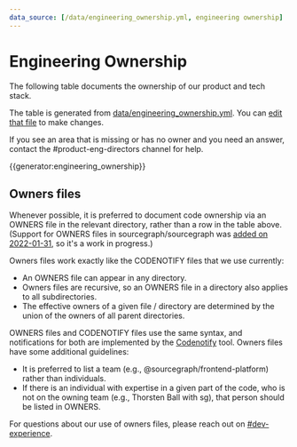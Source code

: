 ```yaml
---
data_source: [/data/engineering_ownership.yml, engineering ownership]
---
```


# Engineering Ownership

The following table documents the ownership of our product and tech stack.

The table is generated from [data/engineering_ownership.yml](https://github.com/sourcegraph/handbook/blob/main/data/engineering_ownership.yml). You can [edit that file](https://github.com/sourcegraph/handbook/blob/main/data/engineering_ownership.yml) to make changes.

If you see an area that is missing or has no owner and you need an answer, contact the #product-eng-directors channel for help.

{{generator:engineering_ownership}}

## Owners files

Whenever possible, it is preferred to document code ownership via an OWNERS file in the relevant directory, rather than a row in the table above. (Support for OWNERS files in sourcegraph/sourcegraph was [added on 2022-01-31](https://github.com/sourcegraph/sourcegraph/pull/30395), so it's a work in progress.)

Owners files work exactly like the CODENOTIFY files that we use currently:

- An OWNERS file can appear in any directory.
- Owners files are recursive, so an OWNERS file in a directory also applies to all subdirectories.
- The effective owners of a given file / directory are determined by the union of the owners of all parent directories.

OWNERS files and CODENOTIFY files use the same syntax, and notifications for both are implemented by the [Codenotify](https://github.com/sourcegraph/codenotify) tool. Owners files have some additional guidelines:

- It is preferred to list a team (e.g., @sourcegraph/frontend-platform) rather than individuals.
- If there is an individual with expertise in a given part of the code, who is not on the owning team (e.g., Thorsten Ball with sg), that person should be listed in OWNERS.

For questions about our use of owners files, please reach out on [#dev-experience](https://sourcegraph.slack.com/archives/C01N83PS4TU).
